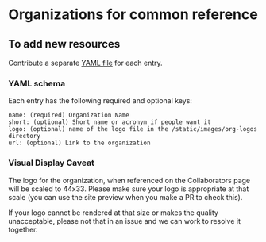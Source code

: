 # Organizations for common reference

## To add new resources

Contribute a separate [YAML file](https://yaml.org/) for each entry.

### YAML schema

Each entry has the following required and optional keys:
```
name: (required) Organization Name
short: (optional) Short name or acronym if people want it
logo: (optional) name of the logo file in the /static/images/org-logos directory
url: (optional) Link to the organization
```

### Visual Display Caveat

The logo for the organization, when referenced on the Collaborators page will be scaled to 44x33.
Please make sure your logo is appropriate at that scale (you can use the site preview when you make a
PR to check this).

If your logo cannot be rendered at that size or makes the quality unacceptable, please not that in an 
issue and we can work to resolve it together.
